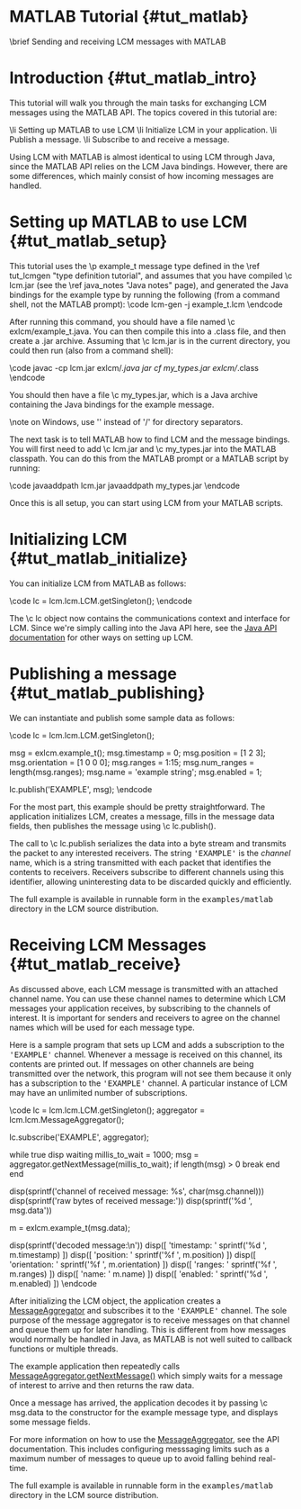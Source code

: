 MATLAB Tutorial {#tut_matlab}
====
\brief Sending and receiving LCM messages with MATLAB

# Introduction {#tut_matlab_intro}

This tutorial will walk you through the main tasks for exchanging LCM messages
using the MATLAB API.  The topics covered
in this tutorial are:

\li Setting up MATLAB to use LCM
\li Initialize LCM in your application.
\li Publish a message.
\li Subscribe to and receive a message.

Using LCM with MATLAB is almost identical to using LCM through Java, since the
MATLAB API relies on the LCM Java bindings.  However, there are some
differences, which mainly consist of how incoming messages are handled.

# Setting up MATLAB to use LCM {#tut_matlab_setup}

This tutorial uses the \p example_t message type defined in the
\ref tut_lcmgen "type definition tutorial", and assumes that you have
compiled \c lcm.jar (see the \ref java_notes "Java notes" page), and 
generated the Java bindings for the example type by running the following 
(from a command shell, not the MATLAB prompt):
\code
lcm-gen -j example_t.lcm
\endcode

After running this command, you should have a file named \c
exlcm/example_t.java.
You can then compile this into a .class file, and then create a .jar
archive.  Assuming that \c lcm.jar is in the current directory, you
could then run (also from a command shell):

\code
javac -cp lcm.jar exlcm/*.java
jar cf my_types.jar exlcm/*.class
\endcode

You should then have a file \c my_types.jar, which is a Java archive containing
the Java bindings for the example message.

\note on Windows, use '\' instead of '/' for directory separators.

The next task is to tell MATLAB how to find LCM and the message bindings.  You
will first need to add \c lcm.jar and \c my_types.jar into the MATLAB
classpath.  You can do this from the MATLAB prompt or a MATLAB script by
running:

\code
javaaddpath lcm.jar
javaaddpath my_types.jar
\endcode

Once this is all setup, you can start using LCM from your MATLAB scripts.

# Initializing LCM {#tut_matlab_initialize}

You can initialize LCM from MATLAB as follows:

\code
lc = lcm.lcm.LCM.getSingleton();
\endcode

The \c lc object now contains the communications context and interface for LCM.
Since we're simply calling into the Java API here, see the [Java API documentation](javadocs/index.html) for other ways on setting up LCM.

# Publishing a message {#tut_matlab_publishing}

We can instantiate and publish some sample data as follows:
    
\code
lc = lcm.lcm.LCM.getSingleton();

msg = exlcm.example_t();
msg.timestamp = 0;
msg.position = [1  2  3];
msg.orientation = [1 0 0 0];
msg.ranges = 1:15;
msg.num_ranges = length(msg.ranges);
msg.name = 'example string';
msg.enabled = 1;

lc.publish('EXAMPLE', msg);
\endcode

For the most part, this example should be pretty straightforward.  The
application initializes LCM, creates a message, fills in the message data
fields, then publishes the message using \c lc.publish().

The call to \c lc.publish serializes the data into a byte stream and
transmits the packet to any interested receivers.  The string
<tt>'EXAMPLE'</tt> is the <em>channel</em> name, which is a string
transmitted with each packet that identifies the contents to receivers.
Receivers subscribe to different channels using this identifier, allowing
uninteresting data to be discarded quickly and efficiently.

The full example is available in runnable form in the 
<tt>examples/matlab</tt> directory in the LCM source distribution.

# Receiving LCM Messages {#tut_matlab_receive}

As discussed above, each LCM message is transmitted with an attached channel
name.  You can use these channel names to determine which LCM messages your
application receives, by subscribing to the channels of interest.  It is
important for senders and receivers to agree on the channel names which will
be used for each message type.

Here is a sample program that sets up LCM and adds a subscription to the
<tt>'EXAMPLE'</tt> channel.  Whenever a message is received on this
channel, its contents are printed out.  If messages on other channels are
being transmitted over the network, this program will not see them because it
only has a subscription to the <tt>'EXAMPLE'</tt> channel.  A
particular instance of LCM may have an unlimited number of subscriptions.

\code
lc = lcm.lcm.LCM.getSingleton();
aggregator = lcm.lcm.MessageAggregator();

lc.subscribe('EXAMPLE', aggregator);

while true
    disp waiting
    millis_to_wait = 1000;
    msg = aggregator.getNextMessage(millis_to_wait);
    if length(msg) > 0
        break
    end
end

disp(sprintf('channel of received message: %s', char(msg.channel)))
disp(sprintf('raw bytes of received message:'))
disp(sprintf('%d ', msg.data'))

m = exlcm.example_t(msg.data);

disp(sprintf('decoded message:\n'))
disp([ 'timestamp:   ' sprintf('%d ', m.timestamp) ])
disp([ 'position:    ' sprintf('%f ', m.position) ])
disp([ 'orientation: ' sprintf('%f ', m.orientation) ])
disp([ 'ranges:      ' sprintf('%f ', m.ranges) ])
disp([ 'name:        ' m.name) ])
disp([ 'enabled:     ' sprintf('%d ', m.enabled) ])
\endcode

After initializing the LCM object, the application creates a [MessageAggregator](javadocs/lcm/lcm/MessageAggregator.html) and subscribes it to the <tt>'EXAMPLE'</tt> channel.
The sole purpose of the message aggregator is to receive messages
on that channel and queue them up for later handling.  This is different from
how messages would normally be handled in Java, as MATLAB is not well suited to
callback functions or multiple threads.

The example application then repeatedly calls 
[MessageAggregator.getNextMessage()](javadocs/lcm/lcm/MessageAggregator.html#getNextMessage%28%29)
which simply waits for a message of interest to arrive and then returns the raw
data.

Once a message has arrived, the application decodes it by passing \c msg.data
to the constructor for the example message type, and displays some message
fields.

For more information on how to use the
[MessageAggregator](javadocs/lcm/lcm/MessageAggregator.html),
see the API documentation.  This includes configuring messsaging limits such as
a maximum number of messages to queue up to avoid falling behind real-time.

The full example is available in runnable form in the
<tt>examples/matlab</tt> directory in the LCM source distribution.
